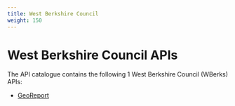 ```yaml
---
title: West Berkshire Council
weight: 150
---
```


# West Berkshire Council APIs

The API catalogue contains the following 1 West Berkshire Council (WBerks) APIs:

- [GeoReport](GeoReport/)
